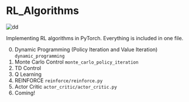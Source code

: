 # RL_Algorithms
![dd](https://dv-website.s3.amazonaws.com/uploads/2018/06/pg_fundDRL_062718.png)

Implementing RL algorithms in PyTorch. Everything is included in one file.

0. Dynamic Programming (Policy Iteration and Value Iteration) `dynamic_programming`
1. Monte Carlo Control `monte_carlo_policy_iteration`
2. TD Control
3. Q Learning
4. REINFORCE `reinforce/reinforce.py`
5. Actor Critic `actor_critic/actor_critic.py`
6. Coming!

